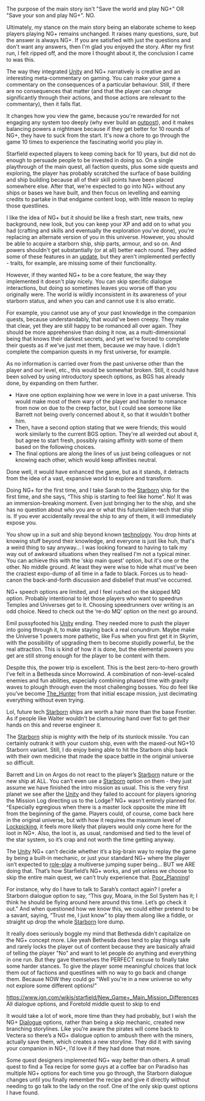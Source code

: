 The purpose of the main story isn't "Save the world and play NG+" OR "Save your son and play NG+". NO.

Ultimately, my stance on the main story being an elaborate scheme to keep players playing NG+ remains unchanged. It raises many questions, sure, but the answer is always NG+. If you are satisfied with just the questions and don't want any answers, then I'm glad you enjoyed the story. After my first run, I felt ripped off, and the more I thought about it, the conclusion I came to was this.

The way they integrated [Unity](../Main_Quest/Unity.md) and NG+ narratively is creative and an interesting meta-commentary on gaming. You can make your game a commentary on the consequences of a particular behaviour. Still, if there are no consequences that matter (and that the player can *change* significantly through their actions, and those actions are relevant to the commentary), then it falls flat.

It changes how you view the game, because you're rewarded for not engaging any system too deeply (why ever build an [outpost](Outpost_Management.md)), and it makes balancing powers a nightmare because if they get better for 10 rounds of NG+, they have to suck from the start. It's now a chore to go through the game 10 times to experience the fascinating world you play in.

Starfield expected players to keep coming back for 10 years, but did not do enough to persuade people to be invested in doing so.
On a single playthrough of the main quest, all faction quests, plus some side quests and exploring, the player has probably scratched the surface of base building and ship building because all of their skill points have been placed somewhere else. After that, we're expected to go into NG+ without any ships or bases we have built, and then focus on levelling and earning credits to partake in that endgame content loop, with little reason to replay those questlines. 

I like the idea of NG+ but it should be like a fresh start, new traits, new background, new look, but you can keep your XP and add on to what you had (crafting and skills and eventually the exploration you've done), you're replacing an alternate version of you in this universe. However, you should be able to acquire a starborn ship, ship parts, armour, and so on. And powers shouldn't get substantially (or at all) better each round.
	They added some of these features in an [update](../New_Updates/Bug_Fixes&Other_Changes.md), but they aren't implemented perfectly - traits, for example, are missing some of their functionality.

However, if they wanted NG+ to be a core feature, the way they implemented it doesn't play nicely. You can skip specific dialogue interactions, but doing so sometimes leaves you worse off than you originally were. The world is wildly inconsistent in its awareness of your starborn status, and when you can and cannot use it is also erratic. 

For example, you cannot use any of your past knowledge in the companion quests, because understandably, that would've been creepy. 
They make that clear, yet they are still happy to be romanced all over again. 
They should be more apprehensive than doing it now, as a multi-dimensional being that knows their darkest secrets, and yet we're forced to complete their quests as if we've just met them, because we may have. I didn't complete the companion quests in my first universe, for example. 

As no information is carried over from the past universe other than the player and our level, etc., this would be somewhat broken. Still, it could have been solved by using introductory speech options, as BGS has already done, by expanding on them further.
+ Have one option explaining how we were in love in a past universe. This would make most of them wary of the player and harder to romance from now on due to the creep factor, but I could see someone like Barrett not being overly concerned about it, so that it wouldn't bother him. 
+ Then, have a second option stating that we were friends; this would work similarly to the current BGS option. They're all weirded out about it, but agree to start fresh, possibly raising affinity with some of them based on the following choices. 
+ The final options are along the lines of us just being colleagues or not knowing each other, which would keep affinities neutral. 
 
Done well, it would have enhanced the game, but as it stands, it detracts from the idea of a vast, expansive world to explore and transform. 

Doing NG+ for the first time, and I take Sarah to the [Starborn](../Main_Quest/Starborn.md) ship for the first time, and she says, “This ship is starting to feel like home”. No! It was an immersion-breaking moment.
Even just bringing her to the ship, and she has no question about who you are or what this future/alien-tech that ship is. If you ever accidentally reveal the ship to any of them, it will immediately expose you.

You show up in a suit and ship beyond known [technology](../Main_Quest/Starborn.md). You drop hints at knowing stuff beyond their knowledge, and everyone is just like huh, that's a weird thing to say anyway... I was looking forward to having to talk my way out of awkward situations when they realised I'm not a typical miner.
	You can achieve this with the 'skip main quest' option, but it's one or the other. No middle ground. At least they were wise to hide what must've been the craziest expo-dump of all time in a fade to black. Forces us to head-canon the back-and-forth discussion and disbelief that must've occurred.

NG+ speech options are limited, and I feel rushed on the skipped MQ option. Probably intentional to let those players who want to speedrun Temples and Universes get to it. Choosing speedrunners over writing is an odd choice. Need to check out the ‘re-do MQ’ option on the next go around.

Emil pussyfooted his [Unity](../Main_Quest/Unity.md) ending. 
They needed more to push the player into going through it, to make staying back a real conundrum. Maybe make the Universe 1 powers more pathetic, like Fus when you first get it in Skyrim, with the possibility of upgrading them to become stupidly powerful, be the real attraction. This is kind of how it is done, but the elemental powers you get are still strong enough for the player to be content with them.

Despite this, the power trip is excellent. This is the best zero-to-hero growth I’ve felt in a Bethesda since Morrowind. A combination of non-level-scaled enemies and fun abilities, especially combining phased time with gravity waves to plough through even the most challenging bosses. You do feel like you’ve become [The_Hunter](../Main_Quest/The_Hunter.md) from that initial escape mission, just decimating everything without even trying.

Lol, future tech [Starborn](../Main_Quest/Starborn.md) ships are worth a hair more than the base Frontier. As if people like Walter wouldn't be clamouring hand over fist to get their hands on this and reverse engineer it.

The [Starborn](../Main_Quest/Starborn.md) ship is mighty with the help of its stunlock missile. You can certainly outrank it with your custom ship, even with the maxed-out NG+10 Starborn variant. Still, I do enjoy being able to hit the Starborn ship back with their own medicine that made the space battle in the original universe so difficult.

Barrett and Lin on Argos do not react to the player’s [Starborn](../Main_Quest/Starborn.md) nature or the new ship at ALL. 
You can’t even use a [Starborn](../Main_Quest/Starborn.md) option on them - they just assume we have finished the intro mission as usual. This is the very first planet we see after the [Unity](../Main_Quest/Unity.md) and they failed to account for players ignoring the Mission Log directing us to the Lodge? NG+ wasn’t entirely planned for.
	^Especially egregious when there is a master lock opposite the mine lift from the beginning of the game. Players could, of course, come back here in the original universe, but with how it requires the maximum level of [Lockpicking](Lockpicking.md), it feels more likely that players would only come here for the loot in NG+. Also, the loot is, as usual, randomised and tied to the level of the star system, so it’s crap and not worth the time getting anyway.

The [Unity](../Main_Quest/Unity.md) NG+ can’t decide whether it’s a big-brain way to replay the game by being a built-in mechanic, or just your standard NG+ where the player isn’t expected to [role-play](Role-Playing.md) a multiverse jumping super being… BUT we ARE doing that. That’s how Starfield’s NG+ works, and yet unless we choose to skip the entire main quest, we can’t truly experience that. [Poor_Planning](../Development/Poor_Planning.md)!

For instance, why do I have to talk to Sarah’s contact again? I prefer a Starborn dialogue option to say, “This guy, Moara, in the Sol System has it; I think he should be flying around here around this time. Let’s go check it out.” 
And when questioned how we know this, we could either pretend to be a savant, saying, “Trust me, I just know” to play them along like a fiddle, or straight up drop the whole [Starborn](../Main_Quest/Starborn.md) lore dump.

It really does seriously boggle my mind that Bethesda didn't capitalize on the NG+ concept more. Like yeah Bethesda does tend to play things safe and rarely locks the player out of content because they are basically afraid of telling the player "No" and want to let people do anything and everything in one run. But they gave themselves the PERFECT excuse to finally take some harder stances. To give the player some meaningful choices that lock them out of factions and questlines with no way to go back and change them. Because NOW they could go "Well you're in a new universe so why not explore some different options!"

https://www.ign.com/wikis/starfield/New_Game+_Main_Mission_Differences
All dialogue options, and Foretold middle quest to skip to end

It would take a lot of work, more time than they had probably, but I wish the NG+ [Dialogue](../Writing/Dialogue.md) options, rather than being a skip mechanic, created new branching storylines. Like you’re aware the pirates will come back to Vectera so there’s a NG+ dialogue option to ambush them with the miners, actually save them, which creates a new storyline. They did it with saving your companion in NG+, I’d love it if they had done that more.

Some quest designers implemented NG+ way better than others. A small quest to find a Tea recipe for some guys at a coffee bar on Paradiso has multiple NG+ options for each time you go through, the Starborn dialogue changes until you finally remember the recipe and give it directly without needing to go talk to the lady on the roof. One of the only skip quest options I have found.

